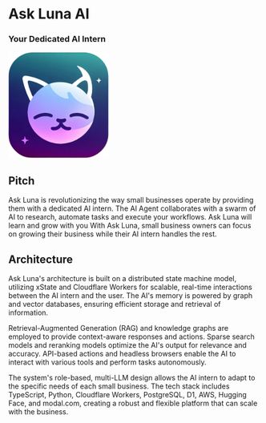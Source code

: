 # Ask Luna AI
### Your Dedicated AI Intern

[<img alt="Ask Luna Logo" width="200" src="https://raw.githubusercontent.com/askluna/.github/master/profile/askluna-logo.png" />]()



## Pitch

Ask Luna is revolutionizing the way small businesses operate by providing them with a dedicated AI intern. The AI Agent collaborates with a swarm of AI to research, automate tasks and execute your workflows.  Ask Luna will learn and grow with you With Ask Luna, small business owners can focus on growing their business while their AI intern handles the rest. 

## Architecture

Ask Luna's architecture is built on a distributed state machine model, utilizing xState and Cloudflare Workers for scalable, real-time interactions between the AI intern and the user. The AI's memory is powered by graph and vector databases, ensuring efficient storage and retrieval of information.

Retrieval-Augmented Generation (RAG) and knowledge graphs are employed to provide context-aware responses and actions. Sparse search models and reranking models optimize the AI's output for relevance and accuracy. API-based actions and headless browsers enable the AI to interact with various tools and perform tasks autonomously.

The system's role-based, multi-LLM design allows the AI intern to adapt to the specific needs of each small business. The tech stack includes TypeScript, Python, Cloudflare Workers, PostgreSQL, D1, AWS, Hugging Face, and modal.com, creating a robust and flexible platform that can scale with the business.
